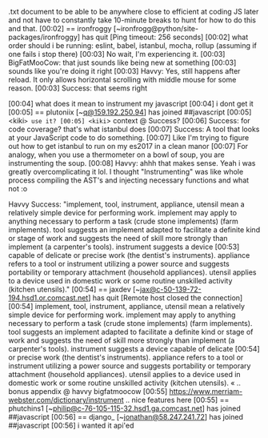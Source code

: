 .txt document to be able to be anywhere close to efficient at coding JS later and not have to constantly take 10-minute breaks to hunt for how to do this and that.
[00:02] == ironfroggy [~ironfrogg@python/site-packages/ironfroggy] has quit [Ping timeout: 256 seconds]
[00:02] <Success> what order should i be running: eslint, babel, istanbul, mocha, rollup (assuming if one fails i stop there)
[00:03] <Havvy> No wait, I'm experiencing it.
[00:03] <zetlen> BigFatMooCow: that just sounds like being new at something
[00:03] <zetlen> sounds like you're doing it right
[00:03] <BigFatMooCow> Havvy: Yes, still happens after reload. It only allows horizontal scrolling with middle mouse for some reason.
[00:03] <ljharb> Success: that seems right

[00:04] <Success> what does it mean to instrument my javascript
[00:04] <Success> i dont get it
[00:05] == plutoniix [~q@159.192.250.94] has joined ##javascript
[00:05] <kiki`> use it?
[00:05] <kiki`> context @ Success?
[00:06] <ljharb> Success: for code coverage? that's what istanbul does
[00:07] <Havvy> Success: A tool that looks at your JavaScript code to do something.
[00:07] <Success> Like I'm trying to figure out how to get istanbul to run on my es2017 in a clean manor
[00:07] <Havvy> For analogy, when you use a thermometer on a bowl of soup, you are instrumenting the soup.
[00:08] <Success> Havvy: ahhh that makes sense. Yeah i was greatly overcomplicating it lol. I thought "Instrumenting" was like whole process compiling the AST's and injecting necessary functions and what not :o

<polyponyamory> Havvy Success: "implement, tool, instrument, appliance, utensil mean a relatively simple device for performing work. implement may apply to anything necessary to perform a task (crude stone implements) (farm implements). tool suggests an implement adapted to facilitate a definite kind or stage of work and suggests the need of skill more strongly than implement (a carpenter's tools). instrument suggests a device
[00:53] <polyponyamory>  capable of delicate or precise work (the dentist's instruments). appliance refers to a tool or instrument utilizing a power source and suggests portability or temporary attachment (household appliances). utensil applies to a device used in domestic work or some routine unskilled activity (kitchen utensils)."
[00:54] == jaxdev [~jax@c-50-139-72-194.hsd1.or.comcast.net] has quit [Remote host closed the connection]
[00:54] <polyponyamory> implement, tool, instrument, appliance, utensil mean a relatively simple device for performing work. implement may apply to anything necessary to perform a task (crude stone implements) (farm implements). tool suggests an implement adapted to facilitate a definite kind or stage of work and suggests the need of skill more strongly than implement (a carpenter's tools). instrument suggests a device capable of delicate
[00:54] <polyponyamory>  or precise work (the dentist's instruments). appliance refers to a tool or instrument utilizing a power source and suggests portability or temporary attachment (household appliances). utensil applies to a device used in domestic work or some routine unskilled activity (kitchen utensils). « .. bonus appendix @ havvy bigfatmoocow
[00:55] <polyponyamory>  https://www.merriam-webster.com/dictionary/instrument .. nice features here
[00:55] == phutchins1 [~philip@c-76-105-115-32.hsd1.ga.comcast.net] has joined ##javascript
[00:56] == django_ [~jonathan@58.247.241.72] has joined ##javascript
[00:56] <polyponyamory> i wanted it api'ed
